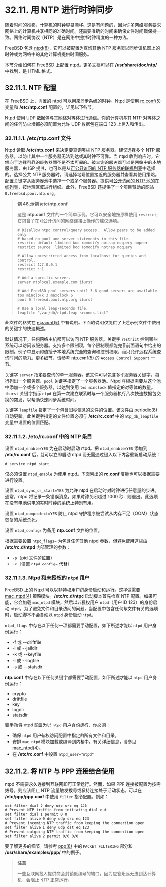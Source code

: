 # 32.11. 用 NTP 进行时钟同步

随着时间的推移，计算机的时钟容易漂移。这是有问题的，因为许多网络服务要求网络上的计算机共享相同的准确时间。还需要准确的时间来确保文件时间戳保持一致。网络时间协议（NTP）是在网络中提供时钟精度的一种方法。

FreeBSD 包含 [ntpd(8)](https://www.freebsd.org/cgi/man.cgi?query=ntpd&sektion=8&format=html)，它可以被配置为查询其他 NTP 服务器以同步该机器上的时钟或为网络中的其他计算机提供时间服务。

本节介绍如何在 FreeBSD 上配置 ntpd。更多文档可以在 **/usr/share/doc/ntp/** 中找到，是 HTML 格式。

## 32.11.1. NTP 配置

在 FreeBSD 上，内置的 ntpd 可以用来同步系统的时钟。Ntpd 是使用 [rc.conf(5)](https://www.freebsd.org/cgi/man.cgi?query=rc.conf&sektion=5&format=html) 变量和 **/etc/ntp.conf** 配置的，详见以下各节。

Ntpd 使用 UDP 数据包与其网络对等体进行通信。你的计算机与其 NTP 对等体之间的任何防火墙都必须配置为允许 UDP 数据包在端口 123 上传入和传出。

### 32.11.1.1. **/etc/ntp.conf** 文件

Ntpd 读取 **/etc/ntp.conf** 来决定要查询哪些 NTP 服务器。建议选择多个 NTP 服务器，以防止其中一个服务器无法到达或其时钟不可靠。当 ntpd 收到响应时，它倾向于选择可靠的服务器而不是不太可靠的。被查询的服务器可以是网络中的本地服务器，由 ISP 提供，也可以是从[可公开访问的 NTP 服务器的联机列表](http://support.ntp.org/bin/view/Servers/WebHome)中选择的。选择公共 NTP 服务器时，请选择地理位置接近的服务器并查看其使用策略。配置关键字从服务器池中选择一个或多个服务器。提供可[公开访问的 NTP 池的在线列表](http://support.ntp.org/bin/view/Servers/NTPPoolServers)，按地理区域进行组织。此外，FreeBSD 还提供了一个项目赞助的网站 `0.freebsd.pool.ntp.org`。

> **例 46.示例 /etc/ntp.conf**
>
> 这是 **ntp.conf** 文件的一个简单示例。它可以安全地按原样使用 `restrict`;它包含了在可公开访问的网络连接上操作的建议选项。
>
> ```shell-session
> # Disallow ntpq control/query access.  Allow peers to be added only
> # based on pool and server statements in this file.
> restrict default limited kod nomodify notrap noquery nopeer
> restrict source  limited kod nomodify notrap noquery
>
> # Allow unrestricted access from localhost for queries and control.
> restrict 127.0.0.1
> restrict ::1
>
> # Add a specific server.
> server ntplocal.example.com iburst
>
> # Add FreeBSD pool servers until 3-6 good servers are available.
> tos minclock 3 maxclock 6
> pool 0.freebsd.pool.ntp.org iburst
>
> # Use a local leap-seconds file.
> leapfile "/var/db/ntpd.leap-seconds.list"
> ```

此文件的格式在 [ntp.conf(5)](https://www.freebsd.org/cgi/man.cgi?query=ntp.conf&sektion=5&format=html) 中有说明。下面的说明仅提供了上述示例文件中使用的关键字的快速概述。

默认情况下，任何网络主机都可以访问 NTP 服务器。关键字 `restrict` 控制哪些系统可以访问该服务器。支持多个限制项，每个限制项都能完善前面语句中给出的限制。例子中显示的值授予本地系统完全的查询和控制权限，而只允许远程系统查询时间的能力。更多细节，请参考 [ntp.conf(5)](https://www.freebsd.org/cgi/man.cgi?query=ntp.conf&sektion=5&format=html) 的 `Access Control Support` 一节。

关键字 `server` 指定要查询的单一服务器。该文件可以包含多个服务器关键字，每行列出一个服务器。`pool` 关键字指定了一个服务器池。Ntpd 将根据需要从这个池中添加一个或多个服务器，以达到使用 `tos minclock` 值指定的对等体的数量。`iburst` 关键字指示 `ntpd` 在第一次建立联系时与一个服务器执行八次快速数据包交换的突发，以帮助快速同步系统时间。

关键字 `leapfile` 指定了一个包含闰秒信息的文件的位置。该文件由 [periodic(8)](https://www.freebsd.org/cgi/man.cgi?query=periodic&sektion=8&format=html) 自动更新。此关键字指定的文件位置必须与 **/etc/rc.conf** 中的 `ntp_db_leapfile` 变量中设置的位置匹配。

### 32.11.1.2. **/etc/rc.conf** 中的 NTP 条目

设置 `ntpd_enable=YES` 为在启动时启动 ntpd。把 `ntpd_enable=YES` 添加到 **/etc/rc.conf** 后，就可以立即启动 ntpd 而无需通过键入以下内容重新启动系统：

```shell-session
# service ntpd start
```

仅必须设置 `ntpd_enable` 为使用 ntpd。下面列出的 **rc.conf** 变量也可以根据需要进行设置。

设置 `ntpd_sync_on_start=YES` 为允许 ntpd 在启动时对时钟进行任意量的步进。通常，ntpd 将记录一条错误消息，如果时钟关闭超过 1000 秒，则退出。此选项在没有电池供电的实时时钟的系统上特别有用。

设置 `ntpd_oomprotect=YES` 防止 ntpd 守护程序被尝试从内存不足（OOM）状态恢复的系统杀死。

设置 `ntpd_config=` 为备用 **ntp.conf** 文件的位置。

根据需要设置 `ntpd_flags=` 为包含任何其他 ntpd 参数，但避免使用这些由 **/etc/rc.d/ntpd** 内部管理的参数：

- `-p`（pid 文件的位置）
- `-c`（设置 `ntpd_config=` 代替）

### 32.11.1.3. Ntpd 和未授权的 `ntpd` 用户

FreeBSD 上的 Ntpd 可以以非特权用户的身份启动和运行。这样做需要 [mac_ntpd(4)](https://www.freebsd.org/cgi/man.cgi?query=mac_ntpd&sektion=4&format=html) 策略模块。**/etc/rc.d/ntpd** 启动脚本首先检查 NTP 配置。如果可能，它会加载 `mac_ntpd` 模块，然后以非授权用户 `ntpd`（用户 ID 123）的身份启动 `ntpd`。为了避免文件和目录访问的问题，当配置中包含任何与文件有关的选项时，启动脚本不会自动以 `ntpd` 身份启动 `ntpd`。

`ntpd_flags` 中存在以下任何一项都需要手动配置，如下所述才能以 `ntpd` 用户身份运行：

- \-f 或 --driftfile
- \-i 或 --jaildir
- \-k 或 --keyfile
- \-l 或 --logfile
- \-s 或 --statsdir

**ntp.conf** 中存在以下任何关键字都需要手动配置，如下所述才能以 `ntpd` 用户身份运行：

- crypto
- driftfile
- key
- logdir
- statsdir

要手动将 ntpd 配置为以 `ntpd` 用户身份运行，你必须：

- 确保 `ntpd` 用户有权访问配置中指定的所有文件和目录。
- 安排 `mac_ntpd` 模块加载或编译到内核中。有关详细信息，请参见 [mac_ntpd(4)](https://www.freebsd.org/cgi/man.cgi?query=mac_ntpd&sektion=4&format=html)。
- 在 **/etc/rc.conf** 中设置 `ntpd_user="ntpd"`

## 32.11.2. 将 NTP 与 PPP 连接结合使用

ntpd 不需要永久连接到互联网即可正常运行。然而，如果 PPP 连接被配置为按需拨号，则应该阻止 NTP 流量触发拨号或保持连接处于活动状态。可以在 **/etc/ppp/ppp.conf** 中使用 `filter` 指令配置。例如：

```shell-session
set filter dial 0 deny udp src eq 123
# Prevent NTP traffic from initiating dial out
set filter dial 1 permit 0 0
set filter alive 0 deny udp src eq 123
# Prevent incoming NTP traffic from keeping the connection open
set filter alive 1 deny udp dst eq 123
# Prevent outgoing NTP traffic from keeping the connection open
set filter alive 2 permit 0/0 0/0
```

要了解更多的细节，请参考 [ppp(8)](https://www.freebsd.org/cgi/man.cgi?query=ppp&sektion=8&format=html) 中的 `PACKET FILTERING` 部分和 **/usr/share/examples/ppp/** 中的例子。

> **注意**
>
> 一些互联网接入提供商会封锁低编号的端口，因为应答永远无法到达计算机，会阻止 NTP 正常运行。
